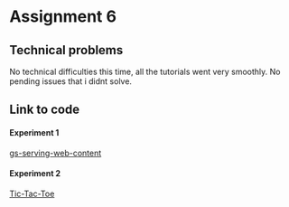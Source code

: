 # Assignment 6

## Technical problems

No technical difficulties this time, all the tutorials went very smoothly. No pending issues that i didnt solve. 

## Link to code

#### Experiment 1
[gs-serving-web-content](https://github.com/KristianHaga/DAT250-Software-Technology-Experiment-Assignment-1/tree/master/Assignment6/gs-serving-web-content)

#### Experiment 2
[Tic-Tac-Toe](https://github.com/KristianHaga/DAT250-Software-Technology-Experiment-Assignment-1/tree/master/Assignment6/tic-tac-toe)

